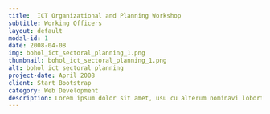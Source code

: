 ```yaml
---
title:  ICT Organizational and Planning Workshop
subtitle: Working Officers
layout: default
modal-id: 1
date: 2008-04-08
img: bohol_ict_sectoral_planning_1.png
thumbnail: bohol_ict_sectoral_planning_1.png
alt: bohol ict sectoral planning
project-date: April 2008
client: Start Bootstrap
category: Web Development
description: Lorem ipsum dolor sit amet, usu cu alterum nominavi lobortis. At duo novum diceret. Tantas apeirian vix et, usu sanctus postulant inciderint ut, populo diceret necessitatibus in vim. Cu eum dicam feugiat noluisse.
---
```

